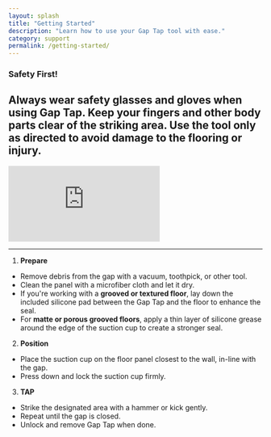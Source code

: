 ```yaml
---
layout: splash
title: "Getting Started"
description: "Learn how to use your Gap Tap tool with ease."
category: support
permalink: /getting-started/
---
```

### **Safety First!**
Always wear safety glasses and gloves when using Gap Tap. Keep your fingers and other body parts clear of the striking area.
Use the tool only as directed to avoid damage to the flooring or injury.
---

<section class="video-section wrapper">
    <div class="responsive-video-wrapper">
        <div class="video-container">
            <iframe src="https://www.youtube.com/embed/SXgAJ6p061Y" frameborder="0" allowfullscreen
                title="Getting Started with Gap Tap"></iframe>
        </div>
    </div>
</section>

---
1. **Prepare**
- Remove debris from the gap with a vacuum, toothpick, or other tool.
- Clean the panel with a microfiber cloth and let it dry.
- If you're working with a **grooved or textured floor**, lay down the included silicone pad between the Gap Tap and the floor to enhance the seal.
- For **matte or porous grooved floors**, apply a thin layer of silicone grease around the edge of the suction cup to create a stronger seal.

2. **Position**
- Place the suction cup on the floor panel closest to the wall, in-line with the gap.
- Press down and lock the suction cup firmly.

3. **TAP**
- Strike the designated area with a hammer or kick gently.
- Repeat until the gap is closed.
- Unlock and remove Gap Tap when done.